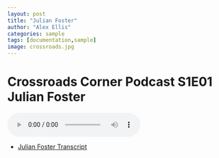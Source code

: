 ```yaml
---
layout: post
title: "Julian Foster"
author: "Alex Ellis"
categories: sample
tags: [documentation,sample]
image: crossroads.jpg
---
```

# Crossroads Corner Podcast S1E01 Julian Foster

<audio controls>
  <source src="../assets/Podcasts/CCS1E1.wav" type="audio/ogg">
</audio>

* <a href="../assets/Podcasts/S1E01transcript.pdf" download="S1E01transcript.pdf">Julian Foster Transcript</a>






